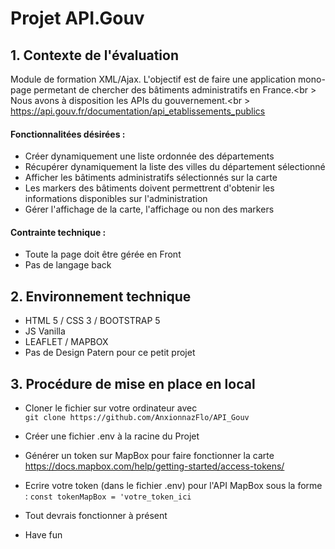 # Projet API.Gouv

## 1. Contexte de l'évaluation 

Module de formation XML/Ajax.
L'objectif est de faire une application mono-page permetant de chercher des bâtiments administratifs en France.<br \>
Nous avons à disposition les APIs du gouvernement.<br \>
https://api.gouv.fr/documentation/api_etablissements_publics


#### Fonctionnalitées désirées :

- Créer dynamiquement une liste ordonnée des départements
- Récupérer dynamiquement la liste des villes du département sélectionné
- Afficher les bâtiments administratifs sélectionnés sur la carte
- Les markers des bâtiments doivent permettrent d'obtenir les informations disponibles sur l'administration
- Gérer l'affichage de la carte, l'affichage ou non des markers

#### Contrainte technique : 

- Toute la page doit être gérée en Front
- Pas de langage back

## 2. Environnement technique

- HTML 5 / CSS 3 / BOOTSTRAP 5
- JS Vanilla
- LEAFLET / MAPBOX
- Pas de Design Patern pour ce petit projet


## 3. Procédure de mise en place en local

- Cloner le fichier sur votre ordinateur avec  
  `git clone https://github.com/AnxionnazFlo/API_Gouv`

- Créer une fichier .env à la racine du Projet

- Générer un token sur MapBox pour faire fonctionner la carte
    https://docs.mapbox.com/help/getting-started/access-tokens/

- Ecrire votre token (dans le fichier .env) pour l'API MapBox sous la forme : `const tokenMapBox = 'votre_token_ici`

- Tout devrais fonctionner à présent

- Have fun



 



